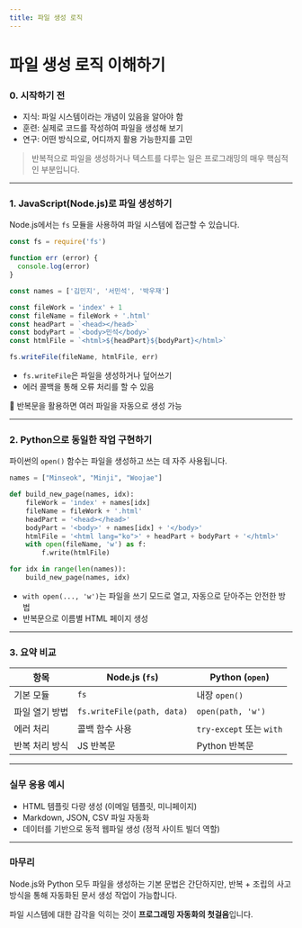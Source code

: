 ```yaml
---
title: 파일 생성 로직
---
```


# 파일 생성 로직 이해하기

### 0. 시작하기 전

* 지식: 파일 시스템이라는 개념이 있음을 알아야 함
* 훈련: 실제로 코드를 작성하여 파일을 생성해 보기
* 연구: 어떤 방식으로, 어디까지 활용 가능한지를 고민

> 반복적으로 파일을 생성하거나 텍스트를 다루는 일은 프로그래밍의 매우 핵심적인 부분입니다.

---

### 1. JavaScript(Node.js)로 파일 생성하기

Node.js에서는 `fs` 모듈을 사용하여 파일 시스템에 접근할 수 있습니다.

```js
const fs = require('fs')

function err (error) {
  console.log(error)
}

const names = ['김민지', '서민석', '박우재']

const fileWork = 'index' + 1
const fileName = fileWork + '.html'
const headPart = `<head></head>`
const bodyPart = `<body>민석</body>`
const htmlFile = `<html>${headPart}${bodyPart}</html>`

fs.writeFile(fileName, htmlFile, err)
```

* `fs.writeFile`은 파일을 생성하거나 덮어쓰기
* 에러 콜백을 통해 오류 처리를 할 수 있음

📌 반복문을 활용하면 여러 파일을 자동으로 생성 가능

---

### 2. Python으로 동일한 작업 구현하기

파이썬의 `open()` 함수는 파일을 생성하고 쓰는 데 자주 사용됩니다.

```python
names = ["Minseok", "Minji", "Woojae"]

def build_new_page(names, idx):
    fileWork = 'index' + names[idx]
    fileName = fileWork + '.html'
    headPart = '<head></head>'
    bodyPart = '<body>' + names[idx] + '</body>'
    htmlFile = '<html lang="ko">' + headPart + bodyPart + '</html>'
    with open(fileName, 'w') as f:
        f.write(htmlFile)

for idx in range(len(names)):
    build_new_page(names, idx)
```

* `with open(..., 'w')`는 파일을 쓰기 모드로 열고, 자동으로 닫아주는 안전한 방법
* 반복문으로 이름별 HTML 페이지 생성

---

### 3. 요약 비교

| 항목       | Node.js (`fs`)             | Python (`open`)        |
| -------- | -------------------------- | ---------------------- |
| 기본 모듈    | `fs`                       | 내장 `open()`            |
| 파일 열기 방법 | `fs.writeFile(path, data)` | `open(path, 'w')`      |
| 에러 처리    | 콜백 함수 사용                   | `try-except` 또는 `with` |
| 반복 처리 방식 | JS 반복문                     | Python 반복문             |

---

### 실무 응용 예시

* HTML 템플릿 다량 생성 (이메일 템플릿, 미니페이지)
* Markdown, JSON, CSV 파일 자동화
* 데이터를 기반으로 동적 웹파일 생성 (정적 사이트 빌더 역할)

---

### 마무리

Node.js와 Python 모두 파일을 생성하는 기본 문법은 간단하지만, 반복 + 조립의 사고방식을 통해 자동화된 문서 생성 작업이 가능합니다.

파일 시스템에 대한 감각을 익히는 것이 **프로그래밍 자동화의 첫걸음**입니다.

